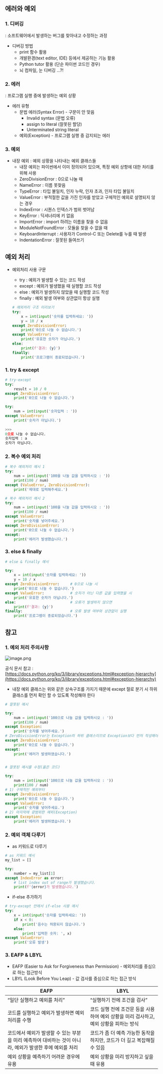 ## 에러와 예외

### 1. 디버깅

: 소프트웨어에서 발생하는 버그를 찾아내고 수정하는 과정

- 디버깅 방법
    - print 함수 활용
    - 개발환경(text editor, IDE) 등에서 제공하는 기능 활용
    - Python tutor 활용 (단순 파이썬 코드인 경우)
    - 뇌 컴파일, 눈 디버깅 …?!

### 2. 에러

: 프로그램 실행 중에 발생하는 예외 상황

- 에러 유형
    - 문법 에러(Syntax Error) - 구문이 안 맞음
        - Invalid syntax (문법 오류)
        - assign to literal (잘못된 할당)
        - Unterminated string literal
    - 예외(Exception) - 프로그램 실행 중 감지되는 에러

### 3. 예외

- 내장 예외 : 예외 상황을 나타내는 예외 클래스들
    - 내장 예외는 파이썬에서 이미 정의되어 있으며, 특정 예외 상항에 대한 처리를 위해 사용
    - ZeroDivisionError : 0으로 나눌 때
    - NameError : 이름 못찾음
    - TypeError : 타입 불일치, 인자 누락, 인자 초과, 인자 타입 불일치
    - ValueError : 부적절한 값을 가진 인자를 받았고 구체적인 예외로 설명되지 않는 경우
    - IndexError : 시퀀스 인덱스가 범위 벗어남
    - KeyError : 딕셔너리에 키 없음
    - ImportError : import 하려는 이름을 찾을 수 없음
    - ModuleNotFoundError : 모듈을 찾을 수 없을 때
    - KeyboardInterrupt : 사용자가 Control-C 또는 Delete를 누를 때 발생
    - IndentationError : 잘못된 들여쓰기

## 예외 처리

- 예외처리 사용 구문
    - try : 예외가 발생할 수 있는 코드 작성
    - except : 예외가 발생했을 때 실행할 코드 작성
    - else : 예외가 발생하지 않았을 때 실행할 코드 작성
    - finally : 예외 발생 여부와 상관없이 항상 실행
    
    ```python
    # 예외처리 구조 미리보기
    try:
        x = int(input('숫자를 입력하세요: '))
        y = 10 / x
    except ZeroDivisionError:
        print('0으로 나눌 수 없습니다.')
    except ValueError:
        print('유효한 숫자가 아닙니다.')
    else:
        print(f'결과: {y}')
    finally:
        print('프로그램이 종료되었습니다.')
    ```
    

### 1. try & except

```python
# try-except
try:
    result = 10 / 0
except ZeroDivisionError:
    print('0으로 나눌 수 없습니다.')

try:
    num = int(input('숫자입력 : '))
except ValueError:
    print('숫자가 아닙니다.')
    
>>>
0으로 나눌 수 없습니다.
숫자입력 : a
숫자가 아닙니다.
```

### 2. 복수 예외 처리

```python
# 복수 예외처리 예시 1
try:
    num = int(input('100을 나눌 값을 입력하시오 : '))
    print(100 / num)
except (ValueError, ZeroDivisionError):
    print('제대로 입력해주세요.')

# 복수 예외처리 예시 2
try:
    num = int(input('100을 나눌 값을 입력하시오 : '))
    print(100 / num)
except ValueError:
    print('숫자를 넣어주세요.')
except ZeroDivisionError:
    print('0으로 나눌 수 없습니다.')
except:
    print('에러가 발생했습니다.')
```

### 3. else & finally

```python
# else & finally 예시

try:
    x = int(input('숫자를 입력하세요: '))
    y = 10 / x
except ZeroDivisionError:     # 0으로 나눌 시
    print('0으로 나눌 수 없습니다.')
except ValueError:            # 숫자가 아닌 다른 값을 입력했을 시
    print('유효한 숫자가 아닙니다.')
else:                         # 오류가 발생하지 않으면
    print(f'결과: {y}')
finally:                      # 오류 발생 여부와 상관없이 실행
    print('프로그램이 종료되었습니다.')
```

## 참고

### 1. 예외 처리 주의사항

![image.png](image.png)

공식 문서 참고 : [https://docs.python.org/ko/3/library/exceptions.html#exception-hierarchy](https://docs.python.org/ko/3/library/exceptions.html#exception-hierarchy)

- 내장 예외 클래스는 위와 같은 상속구조를 가지기 때문에 except 절로 분기 시 하위 클래스를 먼저 확인 할 수 있도록 작성해야 한다

```python
# 잘못된 예시

try:
    num = int(input('100으로 나눌 값을 입력하시오 : '))
    print(100 / num)
except Exception:
    print('숫자를 넣어주세요.')
# ZeroDivisionError는 Exception의 하위 클래스이므로 Exception보다 먼저 작성해야 함
except ZeroDivisionError:
    print('0으로 나눌 수 없습니다.')
except:
    print('에러가 발생하였습니다.')
    

# 잘못된 예시를 수정(옳은 코드)

try:
    num = int(input('100으로 나눌 값을 입력하시오 : '))
    print(100 / num)
# 1) 구체적인 예외부터
except ZeroDivisionError:
    print('0으로 나눌 수 없습니다.')
except ValueError:
    print('숫자를 넣어주세요.')
# 2) 마지막에 광범위한 예외(Exception)
except Exception:
    print('에러가 발생하였습니다.')
```

### 2. 예외 객체 다루기

- as 키워드로 다루기

```python
# as 키워드 예시
my_list = []

try:
    number = my_list[1]
except IndexError as error:
    # list index out of range가 발생했습니다.
    print(f'{error}가 발생했습니다.')
```

- if-else 추가하기

```python
# try-except 안에서 if-else 사용 예시
try:
    x = int(input('숫자를 입력하세요: '))
    if x < 0:
        print('음수는 허용되지 않습니다.')
    else:
        print('입력한 숫자: ', x)
except ValueError:
    print('오류 발생')
```

### 3. EAFP & LBYL

- EAFP (Easier to Ask for Forgiveness than Permission) - 예외처리를 중심으로 하는 접근방식
- LBYL (Look Before You Leap) - 값 검사를 중심으로 하는 접근 방식

| EAFP | LBYL |
| --- | --- |
| “일단 실행하고 예외를 처리” | “실행하기 전에 조건을 검사” |
| 코드를 실행하고 예외가 발생하면 예외처리를 수행 | 코드 실행 전에 조건문 등을 사용하여 예외 상황을 미리 검사하고, 예외 상황을 피하는 방식 |
| 코드에서 예외가 발생할 수 있는 부분을 미리 예측하여 대비하는 것이 아니라, 예외가 발생한 후에 예외를 처리 | 코드가 좀 더 예측 가능한 동작을 하지만, 코드가 더 길고 복잡해질 수 있음 |
| 예외 상황을 예측하기 어려운 경우에 유용 | 예외 상황을 미리 방지하고 싶을 때 유용 |